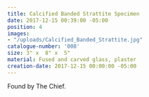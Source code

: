 ```yaml
---
title: Calcified Banded Strattite Specimen
date: 2017-12-15 00:39:00 -05:00
position: 4
images:
- "/uploads/Calcified_Banded_Strattite.jpg"
catalogue-number: '008'
size: 3" x  8" x  5"
material: Fused and carved glass, plaster
creation-date: 2017-12-15 00:00:00 -05:00
---
```


Found by The Chief.